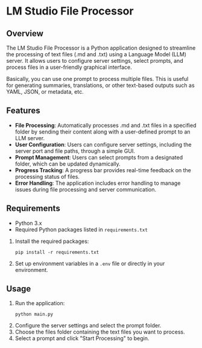 # LM Studio File Processor

## Overview
The LM Studio File Processor is a Python application designed to streamline the processing of text files (.md and .txt) using a Language Model (LLM) server. It allows users to configure server settings, select prompts, and process files in a user-friendly graphical interface.

Basically, you can use one prompt to process multiple files. This is useful for generating summaries, translations, or other text-based outputs such as YAML, JSON, or metadata, etc.

## Features
- **File Processing**: Automatically processes .md and .txt files in a specified folder by sending their content along with a user-defined prompt to an LLM server.
- **User Configuration**: Users can configure server settings, including the server port and file paths, through a simple GUI.
- **Prompt Management**: Users can select prompts from a designated folder, which can be updated dynamically.
- **Progress Tracking**: A progress bar provides real-time feedback on the processing status of files.
- **Error Handling**: The application includes error handling to manage issues during file processing and server communication.

## Requirements
- Python 3.x
- Required Python packages listed in `requirements.txt`


1. Install the required packages:
   ```
   pip install -r requirements.txt
   ```

3. Set up environment variables in a `.env` file or directly in your environment.

## Usage
1. Run the application:
   ```
   python main.py
   ```
2. Configure the server settings and select the prompt folder.
3. Choose the files folder containing the text files you want to process.
4. Select a prompt and click "Start Processing" to begin.

